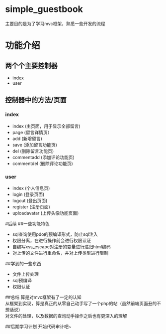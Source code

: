 # simple_guestbook
主要目的是为了学习mvc框架，熟悉一些开发的流程

# 功能介绍
## 两个个主要控制器
- index
- user

## 控制器中的方法/页面
### index
- index (主页面，用于显示全部留言)
- page (留言详情页）
- add (新增留言)
- save (添加留言功能页)
- del (删除留言功能页)
- commentadd (添加评论功能页)
- commentdel (删除评论功能页)

### user
- index (个人信息页)
- login (登录页面)
- logout (登出页面)
- register (注册页面)
- uploadavatar (上传头像功能页面)

#后续
##一些功能特色
- sql查询使用pdo的预编译形式，防止sql注入
- 权限分离，在进行操作前会进行权限认证
- 自编写xss_escape对注册的变量进行递归html编码
- 对上传的文件进行重命名，并对上传类型进行限制

##学到的一些东西
- 文件上传处理
- sql预编译
- 权限认证

##总结
算是对mvc框架有了一定的认知  
从框架到实现，算是真正的从零自己动手写了一个php的站（虽然前端页面丑的不想话说）  
对文件的处理，以及数据的查询动手操作之后也有更深入的理解  

##后期学习计划
开始代码审计吧~
